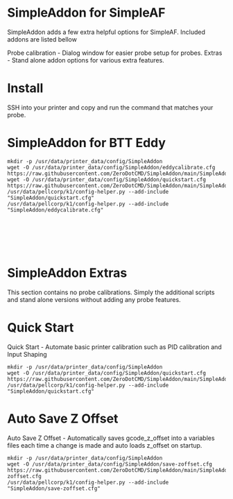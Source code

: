 # SimpleAddon for SimpleAF
SimpleAddon adds a few extra helpful options for SimpleAF. Included addons are listed bellow

Probe calibration - Dialog window for easier probe setup for probes.
Extras - Stand alone addon options for various extra features.




# Install
SSH into your printer and copy and run the command that matches your probe.



# SimpleAddon for BTT Eddy

```
mkdir -p /usr/data/printer_data/config/SimpleAddon
wget -O /usr/data/printer_data/config/SimpleAddon/eddycalibrate.cfg https://raw.githubusercontent.com/ZeroDotCMD/SimpleAddon/main/SimpleAddon/eddycalibrate.cfg
wget -O /usr/data/printer_data/config/SimpleAddon/quickstart.cfg https://raw.githubusercontent.com/ZeroDotCMD/SimpleAddon/main/SimpleAddon/quickstart.cfg
/usr/data/pellcorp/k1/config-helper.py --add-include "SimpleAddon/quickstart.cfg"
/usr/data/pellcorp/k1/config-helper.py --add-include "SimpleAddon/eddycalibrate.cfg"
```

<br><br><br><br>

# SimpleAddon Extras
This section contains no probe calibrations. Simply the additional scripts and stand alone versions without adding any probe features.


# Quick Start
Quick Start - Automate basic printer calibration such as PID calibration and Input Shaping

```
mkdir -p /usr/data/printer_data/config/SimpleAddon
wget -O /usr/data/printer_data/config/SimpleAddon/quickstart.cfg https://raw.githubusercontent.com/ZeroDotCMD/SimpleAddon/main/SimpleAddon/quickstart.cfg
/usr/data/pellcorp/k1/config-helper.py --add-include "SimpleAddon/quickstart.cfg"
```


# Auto Save Z Offset
Auto Save Z Offset - Automatically saves gcode_z_offset into a variables files each time a change is made and auto loads z_offset on startup.

```
mkdir -p /usr/data/printer_data/config/SimpleAddon
wget -O /usr/data/printer_data/config/SimpleAddon/save-zoffset.cfg https://raw.githubusercontent.com/ZeroDotCMD/SimpleAddon/main/SimpleAddon/save-zoffset.cfg
/usr/data/pellcorp/k1/config-helper.py --add-include "SimpleAddon/save-zoffset.cfg"
```


